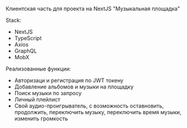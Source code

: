 Клиентская часть для проекта на NextJS "Музыкальная площадка"

Stack:
- NextJS
- TypeScript
- Axios
- GraphQL
- MobX



Реализованные функции:
- Авторизаци и регистрация по JWT токену
- Добавление альбомов и музыки на площадку
- Поиск музыки по запросу
- Личный плейлист
- Свой аудио-проигрыватель, с возможность оставновить, продолжить, переключить музыку, переключить время музыки, изменить громкость





